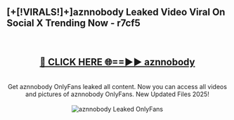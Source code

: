 <h2>[+[!VIRALS!]+]aznnobody Leaked Video Viral On Social X Trending Now - r7cf5</h2>
<br>
<div align="center">
<h2><a href="https://libra.edu.pl?aznnobody" rel="nofollow">🔴 CLICK HERE 🌐==►► aznnobody</a></h2>
<br>
Get aznnobody OnlyFans leaked all content. Now you can access all videos and pictures of aznnobody OnlyFans. New Updated Files 2025!
<br>
<br>
<a href="https://libra.edu.pl?aznnobody" rel="nofollow" data-target="animated-image.originalLink"><img src="https://i.ibb.co.com/WyWwxjT/player-gif2.gif" alt="aznnobody Leaked OnlyFans" style="max-width: 100%; display: inline-block;" data-target="animated-image.originalImage"></a>
</div>
<br>
